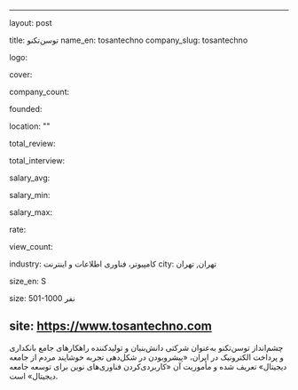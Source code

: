 ﻿---

layout: post

title: توسن‌تکنو
name_en: tosantechno
company_slug: tosantechno

logo: 

cover: 

company_count:

founded:

location: ""

total_review: 

total_interview: 

salary_avg: 

salary_min: 

salary_max: 

rate: 

view_count: 

industry: کامپیوتر، فناوری اطلاعات و اینترنت
city: تهران, تهران

size_en: S

size: 501-1000 نفر

site: https://www.tosantechno.com
---

چشم‌انداز توسن‌تکنو به‌عنوان شرکتی دانش‌بنیان و تولیدکننده راهکارهای جامع بانکداری و پرداخت الکترونیک در ایران، «پیشرو‌بودن در شکل‌دهی تجربه خوشایند مردم از جامعه دیجیتال» تعریف شده و مأموریت آن «کاربردی‌کردن فناوری‌های نوین برای توسعه جامعه دیجیتال» است.


